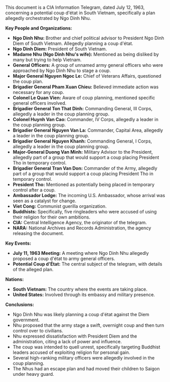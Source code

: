 This document is a CIA Information Telegram, dated July 12, 1963, concerning a potential coup d'état in South Vietnam, specifically a plan allegedly orchestrated by Ngo Dinh Nhu.

**Key People and Organizations:**

*   **Ngo Dinh Nhu:** Brother and chief political advisor to President Ngo Dinh Diem of South Vietnam. Allegedly planning a coup d'état.
*   **Ngo Dinh Diem:** President of South Vietnam.
*   **Madame Nhu (Ngo Dinh Nhu's wife):** Mentioned as being disliked by many but trying to help Vietnam.
*   **General Officers:** A group of unnamed army general officers who were approached by Ngo Dinh Nhu to stage a coup.
*   **Major General Nguyen Ngoc Le:** Chief of Veterans Affairs, questioned the coup plan.
*   **Brigadier General Pham Xuan Chieu:** Believed immediate action was necessary for any coup.
*   **Colonel Le Quan Vien:** Aware of coup planning, mentioned specific general officers involved.
*   **Brigadier General Ton That Dinh:** Commanding General, III Corps, allegedly a leader in the coup planning group.
*   **Colonel Huynh Van Cao:** Commander, IV Corps, allegedly a leader in the coup planning group.
*   **Brigadier General Nguyen Van La:** Commander, Capital Area, allegedly a leader in the coup planning group.
*   **Brigadier General Nguyen Khanh:** Commanding General, I Corps, allegedly a leader in the coup planning group.
*   **Major-General Duong Van Minh:** Military Advisor to the President, allegedly part of a group that would support a coup placing President Tho in temporary control.
*   **Brigadier General Tran Van Don:** Commander of the Army, allegedly part of a group that would support a coup placing President Tho in temporary control.
*   **President Tho:** Mentioned as potentially being placed in temporary control after a coup.
*   **Ambassador Lodge:** The incoming U.S. Ambassador, whose arrival was seen as a catalyst for change.
*   **Viet Cong:** Communist guerilla organization.
*   **Buddhists:** Specifically, five ringleaders who were accused of using their religion for their own ambitions.
*   **CIA:** Central Intelligence Agency, the originator of the telegram.
*   **NARA:** National Archives and Records Administration, the agency releasing the document.

**Key Events:**

*   **July 11, 1963 Meeting:** A meeting where Ngo Dinh Nhu allegedly proposed a coup d'état to army general officers.
*   **Potential Coup d'État:** The central subject of the telegram, with details of the alleged plan.

**Nations:**

*   **South Vietnam:** The country where the events are taking place.
*   **United States:** Involved through its embassy and military presence.

**Conclusions:**

*   Ngo Dinh Nhu was likely planning a coup d'état against the Diem government.
*   Nhu proposed that the army stage a swift, overnight coup and then turn control over to civilians.
*   Nhu expressed dissatisfaction with President Diem and the administration, citing a lack of power and influence.
*   The coup was intended to quell unrest, specifically targeting Buddhist leaders accused of exploiting religion for personal gain.
*   Several high-ranking military officers were allegedly involved in the coup planning.
*   The Nhus had an escape plan and had moved their children to Saigon under heavy guard.
